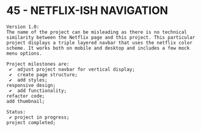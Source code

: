 # 45 - NETFLIX-ISH NAVIGATION

    Version 1.0:
    The name of the project can be misleading as there is no technical similarity between the Netflix page and this project. This particular project displays a triple layered navbar that uses the netflix color scheme. It works both on mobile and desktop and includes a few mock menu options.

    Project milestones are:
     ✔  adjust project navbar for vertical display;
     ✔  create page structure;
     ✔  add styles;
    responsive design;
     ✔  add functionality;
    refactor code;
    add thumbnail;

    Status:
     ✔ project in progress;
    project completed;
